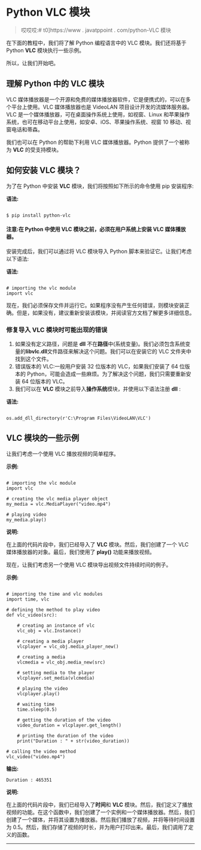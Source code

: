 # Python VLC 模块

> 哎哎哎:# t0]https://www . javatppoint . com/python-VLC 模块

在下面的教程中，我们将了解 Python 编程语言中的 VLC 模块。我们还将基于 Python **VLC** 模块执行一些示例。

所以，让我们开始吧。

## 理解 Python 中的 VLC 模块

VLC 媒体播放器是一个开源和免费的媒体播放器软件，它是便携式的，可以在多个平台上使用。VLC 媒体播放器也是 VideoLAN 项目设计开发的流媒体服务器。VLC 是一个媒体播放器，可在桌面操作系统上使用，如视窗、Linux 和苹果操作系统，也可在移动平台上使用，如安卓、iOS、苹果操作系统、视窗 10 移动、视窗电话和蒂森。

我们也可以在 Python 的帮助下利用 VLC 媒体播放器。Python 提供了一个被称为 **VLC** 的受支持模块。

## 如何安装 VLC 模块？

为了在 Python 中安装 **VLC** 模块，我们将按照如下所示的命令使用 pip 安装程序:

**语法:**

```

$ pip install python-vlc

```

#### 注意:在 Python 中使用 VLC 模块之前，必须在用户系统上安装 VLC 媒体播放器。

安装完成后，我们可以通过将 VLC 模块导入 Python 脚本来验证它。让我们考虑以下语法:

**语法:**

```

# importing the vlc module
import vlc

```

现在，我们必须保存文件并运行它。如果程序没有产生任何错误，则模块安装正确。但是，如果没有，建议重新安装该模块，并阅读官方文档了解更多详细信息。

### 修复导入 VLC 模块时可能出现的错误

1.  如果没有定义路径，问题是 **dll** 不在**路径**中(系统变量)。我们必须包含系统变量的**libvlc.dll**文件路径来解决这个问题。我们可以在安装它的 VLC 文件夹中找到这个文件。
2.  错误版本的 VLC:一般用户安装 32 位版本的 VLC，如果我们安装了 64 位版本的 Python，可能会造成一些麻烦。为了解决这个问题，我们只需要重新安装 64 位版本的 VLC。
3.  我们可以在 **VLC** 模块之前导入**操作系统**模块，并使用以下语法注册 **dll** :

**语法:**

```

os.add_dll_directory(r'C:\Program Files\VideoLAN\VLC')

```

## VLC 模块的一些示例

让我们考虑一个使用 VLC 播放视频的简单程序。

**示例:**

```

# importing the vlc module
import vlc

# creating the vlc media player object
my_media = vlc.MediaPlayer("video.mp4")

# playing video
my_media.play()

```

**说明:**

在上面的代码片段中，我们已经导入了 **VLC** 模块。然后，我们创建了一个 VLC 媒体播放器的对象。最后，我们使用了 **play()** 功能来播放视频。

现在，让我们考虑另一个使用 VLC 模块导出视频文件持续时间的例子。

**示例:**

```

# importing the time and vlc modules
import time, vlc

# defining the method to play video
def vlc_video(src):

    # creating an instance of vlc
    vlc_obj = vlc.Instance()

    # creating a media player
    vlcplayer = vlc_obj.media_player_new()

    # creating a media
    vlcmedia = vlc_obj.media_new(src)

    # setting media to the player
    vlcplayer.set_media(vlcmedia)

    # playing the video
    vlcplayer.play()

    # waiting time
    time.sleep(0.5)

    # getting the duration of the video
    video_duration = vlcplayer.get_length()

    # printing the duration of the video
    print("Duration : " + str(video_duration))

# calling the video method
vlc_video("video.mp4")

```

**输出:**

```
Duration : 465351

```

**说明:**

在上面的代码片段中，我们已经导入了**时间**和 **VLC** 模块。然后，我们定义了播放视频的功能。在这个函数中，我们创建了一个实例和一个媒体播放器。然后，我们创建了一个媒体，并将其设置为播放器。然后我们播放了视频，并将等待时间设置为 0.5。然后，我们存储了视频的时长，并为用户打印出来。最后，我们调用了定义的函数。

* * *